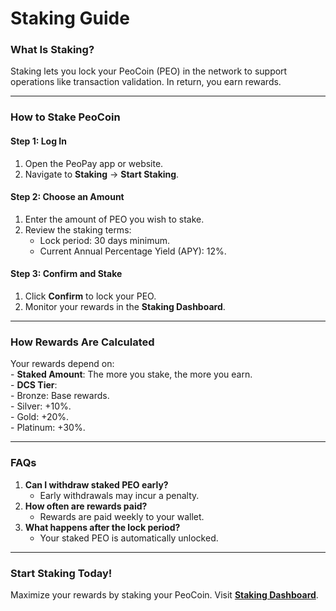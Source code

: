 # Staking Guide

### What Is Staking? <a href="#what-is-staking" id="what-is-staking"></a>

Staking lets you lock your PeoCoin (PEO) in the network to support operations like transaction validation. In return, you earn rewards.

***

### How to Stake PeoCoin <a href="#how-to-stake-peocoin" id="how-to-stake-peocoin"></a>

#### Step 1: Log In <a href="#step-1-log-in" id="step-1-log-in"></a>

1. Open the PeoPay app or website.
2. Navigate to **Staking** → **Start Staking**.

#### Step 2: Choose an Amount <a href="#step-2-choose-an-amount" id="step-2-choose-an-amount"></a>

1. Enter the amount of PEO you wish to stake.
2. Review the staking terms:
   * Lock period: 30 days minimum.
   * Current Annual Percentage Yield (APY): 12%.

#### Step 3: Confirm and Stake <a href="#step-3-confirm-and-stake" id="step-3-confirm-and-stake"></a>

1. Click **Confirm** to lock your PEO.
2. Monitor your rewards in the **Staking Dashboard**.

***

### How Rewards Are Calculated <a href="#how-rewards-are-calculated" id="how-rewards-are-calculated"></a>

Your rewards depend on:\
\- **Staked Amount**: The more you stake, the more you earn.\
\- **DCS Tier**:\
\- Bronze: Base rewards.\
\- Silver: +10%.\
\- Gold: +20%.\
\- Platinum: +30%.

***

### FAQs <a href="#faqs" id="faqs"></a>

1. **Can I withdraw staked PEO early?**
   * Early withdrawals may incur a penalty.
2. **How often are rewards paid?**
   * Rewards are paid weekly to your wallet.
3. **What happens after the lock period?**
   * Your staked PEO is automatically unlocked.

***

### Start Staking Today! <a href="#start-staking-today" id="start-staking-today"></a>

Maximize your rewards by staking your PeoCoin. Visit [**Staking Dashboard**](https://peopay.io/staking).
